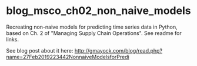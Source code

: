 # blog_msco_ch02_non_naive_models
Recreating non-naive models for predicting time series data in Python, based on Ch. 2 of "Managing Supply Chain Operations". See readme for links.

See blog post about it here: http://gmayock.com/blog/read.php?name=27Feb2019223442NonnaiveModelsforPredi
